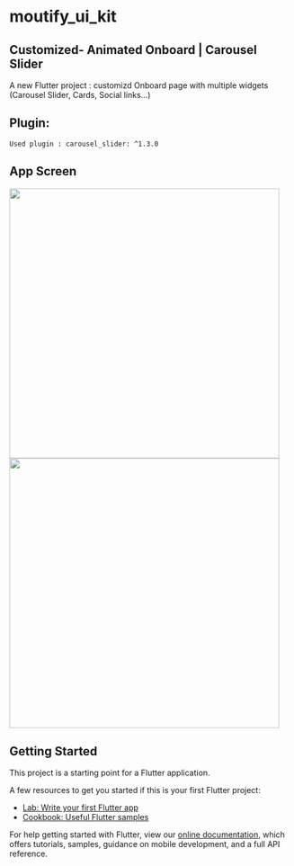 # moutify_ui_kit
 
## Customized- Animated Onboard | Carousel Slider


A new Flutter project : customizd Onboard page with multiple widgets (Carousel Slider, Cards, Social links...)
## Plugin:
``` Used plugin : carousel_slider: ^1.3.0 ```

## App Screen

<img src="assets/src_img/flutter_UI_Onboarding 1.png" height="480px" > <img src="assets/src_img/flutter_UI_Onboarding 2.png" height="480px" > 

## Getting Started

This project is a starting point for a Flutter application.

A few resources to get you started if this is your first Flutter project:

- [Lab: Write your first Flutter app](https://flutter.dev/docs/get-started/codelab)
- [Cookbook: Useful Flutter samples](https://flutter.dev/docs/cookbook)

For help getting started with Flutter, view our
[online documentation](https://flutter.dev/docs), which offers tutorials,
samples, guidance on mobile development, and a full API reference.
